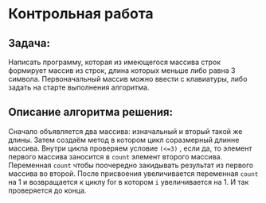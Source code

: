 # Контрольная работа
## Задача:
Написать программу, которая из имеющегося массива строк формирует массив из строк, длина которых меньше либо равна 3 символа. Первоначальный массив можно ввести с клавиатуры, либо задать на старте выполнения алгоритма.

## Описание алгоритма решения:
Сначало объявляется два массива:
 изначальный и вторый такой же длины. Затем создаём метод в котором цикл соразмерный длинне массива. Внутри цикла проверяем условие `(<=3)` , если да, то элемент первого массива заносится в `count` элемент второго массива. Переменная `count` чтобы поочередно закидывать результат из первого массива во второй. После присвоения увеличивается переменная `count` на 1 и возвращается к циклу for в котором `i` увеличивается на 1. И так проверяется до конца.